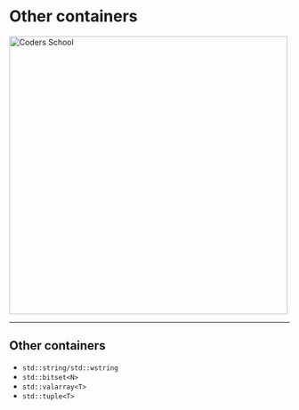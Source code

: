 <!-- .slide: data-background="#111111" -->

# Other containers

<a href="https://coders.school">
    <img width="500" src="../img/coders_school_logo.png" alt="Coders School" class="plain">
</a>

___

## Other containers

* <!-- .element: class="fragment fade-in" --> <code>std::string/std::wstring</code>
* <!-- .element: class="fragment fade-in" --> <code>std::bitset&lt;N&gt;</code>
* <!-- .element: class="fragment fade-in" --> <code>std::valarray&lt;T&gt;</code>
* <!-- .element: class="fragment fade-in" --> <code>std::tuple&lt;T&gt;</code>

